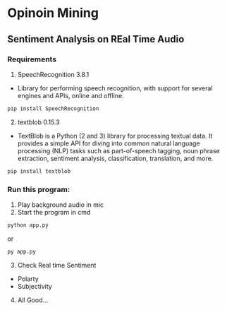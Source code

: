 # Opinoin Mining

## Sentiment Analysis on REal Time Audio

### Requirements
1. SpeechRecognition 3.8.1
- Library for performing speech recognition, with support for several engines and APIs, online and offline.

```py
pip install SpeechRecognition
```

2. textblob 0.15.3
- TextBlob is a Python (2 and 3) library for processing textual data. It provides a simple API for diving into common natural language processing (NLP) tasks such as part-of-speech tagging, noun phrase extraction, sentiment analysis, classification, translation, and more.

```py
pip install textblob
```



### Run this program:
1. Play background audio in mic
2. Start the program in cmd

```py
python app.py
```
or 

```py
py app.py
```

3. Check Real time Sentiment 
- Polarty 
- Subjectivity

4. All Good...